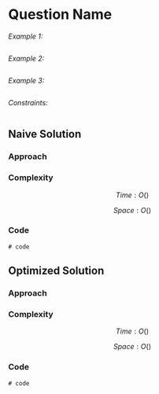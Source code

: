 # Question Name

*Example 1:*

```

```

*Example 2:*

```

```

*Example 3:*

```

```

*Constraints:*

```

```

## Naive Solution

### Approach
<!-- Describe your approach to solving the problem. -->

### Complexity
$$Time: O()$$

$$Space: O()$$

### Code
```
# code
```

## Optimized Solution

### Approach
<!-- Describe your approach to solving the problem. -->

### Complexity
$$Time: O()$$

$$Space: O()$$

### Code
```
# code
```